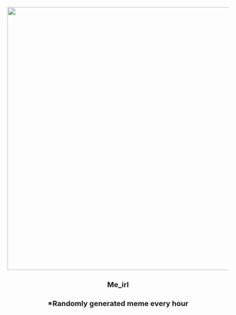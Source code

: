 <p align="center">
        <img src="https://i.redd.it/tb4yvurwjp291.jpg" width="600" height="600">
        </p>
        <h3 align="center">Me_irl</h3>
        <h3 align="center">*Randomly generated meme every hour</h3>
    